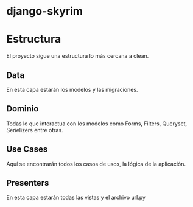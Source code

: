 # django-skyrim

# Estructura
El proyecto sigue una estructura lo más cercana a clean.

## Data
En esta capa estarán los modelos y las migraciones.

## Dominio
Todas lo que interactua con los modelos como Forms, Filters, Queryset, Serielizers entre otras.

## Use Cases
Aquí se encontrarán todos los casos de usos, la lógica de la aplicación. 

## Presenters
En esta capa estarán todas las vistas y el archivo url.py


